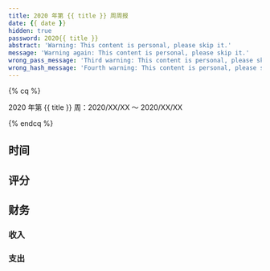 ```yaml
---
title: 2020 年第 {{ title }} 周周报
date: {{ date }}
hidden: true
password: 2020{{ title }}
abstract: 'Warning: This content is personal, please skip it.'
message: 'Warning again: This content is personal, please skip it.'
wrong_pass_message: 'Third warning: This content is personal, please skip it.'
wrong_hash_message: 'Fourth warning: This content is personal, please skip it.'
---
```


{% cq %}

2020 年第 {{ title }} 周：2020/XX/XX ～ 2020/XX/XX

{% endcq %}

## 时间


## 评分



## 财务

### 收入



### 支出

